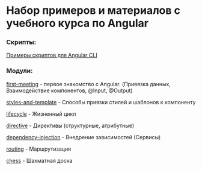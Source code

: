 # Набор примеров и материалов с учебного курса по Angular

### Скрипты:

[Примеры скриптов для Angular CLI](https://github.com/1000001rtem/angular-training-courses/blob/master/src/assets/scripts)

### Модули:

[first-meeting](https://github.com/1000001rtem/angular-training-courses/tree/master/src/app/first-meeting) - первое
знакомство с Angular.
(Привязка данных, Взаимодействие компонентов, @Input, @Output)

[styles-and-template](https://github.com/1000001rtem/angular-training-courses/tree/master/src/app/styles-and-templates) - Способы приязки стилей и шаблонов к компоненту

[lifecycle](https://github.com/1000001rtem/angular-training-courses/tree/master/src/app/lifecycle) - Жизненный цикл

[directive](https://github.com/1000001rtem/angular-training-courses/tree/master/src/app/directive) - Директивы (структурные, атрибутные)

[dependency-injection](https://github.com/1000001rtem/angular-training-courses/tree/master/src/app/dependency-injection) - Внедрение зависимостей (Сервисы)

[routing](https://github.com/1000001rtem/angular-training-courses/tree/master/src/app/routing) - Маршрутизация

[chess](https://github.com/1000001rtem/angular-training-courses/tree/master/src/app/chess) - Шахматная доска
